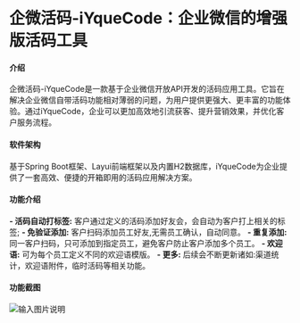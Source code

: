 # 企微活码-iYqueCode：企业微信的增强版活码工具

#### 介绍
   企微活码-iYqueCode是一款基于企业微信开放API开发的活码应用工具。它旨在解决企业微信自带活码功能相对薄弱的问题，为用户提供更强大、更丰富的功能体验。通过iYqueCode，企业可以更加高效地引流获客、提升营销效果，并优化客户服务流程。
#### 软件架构
  基于Spring Boot框架、Layui前端框架以及内置H2数据库，iYqueCode为企业提供了一套高效、便捷的开箱即用的活码应用解决方案。
#### 功能介绍
   **- 活码自动打标签:** 客户通过定义的活码添加好友会，会自动为客户打上相关的标签;
   **- 免验证添加:** 客户扫码添加员工好友,无需员工确认，自动同意。
   **- 重复添加:** 同一客户扫码，只可添加到指定员工，避免客户防止客户添加多个员工。
   **- 欢迎语:** 可为每个员工定义不同的欢迎语模版。
   **- 更多:** 后续会不断更新诸如:渠道统计，欢迎语附件，临时活码等相关功能。
#### 功能截图
![输入图片说明](https://foruda.gitee.com/images/1717491559782222610/487183bb_14502254.jpeg "WechatIMG21.jpg")






